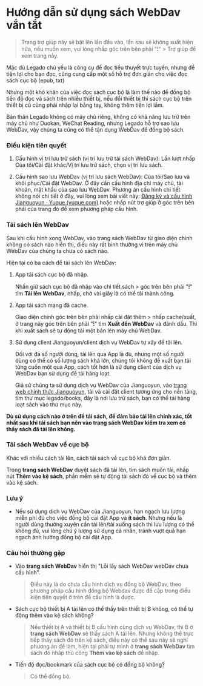 # Hướng dẫn sử dụng sách WebDav vắn tắt

> Trang trợ giúp này sẽ bật lên lần đầu vào, lần sau sẽ không xuất hiện nữa, nếu muốn xem, vui lòng nhấp góc trên bên phải "**⁝**" > Trợ giúp để xem trang này.

Mặc dù Legado chủ yếu là công cụ để đọc tiểu thuyết trực tuyến, nhưng để tiện lợi cho bạn đọc, cũng cung cấp một số hỗ trợ đơn giản cho việc đọc sách cục bộ (epub, txt)

Nhưng một khó khăn của việc đọc sách cục bộ là làm thế nào để đồng bộ tiến độ đọc và sách trên nhiều thiết bị, nếu đổi thiết bị thì sách cục bộ trên thiết bị cũ cũng phải nhập lại bằng tay, không thêm tiện lợi lắm.

Bản thân Legado không có máy chủ riêng, không có khả năng lưu trữ trên máy chủ như Duokan, WeChat Reading, nhưng Legado hỗ trợ sao lưu WebDav, vậy chúng ta cũng có thể tận dụng WebDav để đồng bộ sách.

### Điều kiện tiên quyết

1. Cấu hình vị trí lưu trữ sách (vị trí lưu trữ tải sách WebDav): Lần lượt nhấp Của tôi/Cài đặt khác/Vị trí lưu trữ sách, chọn vị trí lưu sách.

2. Cấu hình sao lưu WebDav (vị trí lưu sách WebDav): Của tôi/Sao lưu và khôi phục/Cài đặt WebDav. Ở đây cần cấu hình địa chỉ máy chủ, tài khoản, mật khẩu của sao lưu WebDav. Phương án cấu hình chi tiết không nói chi tiết ở đây, vui lòng xem bài viết này: [Đăng ký và cấu hình Jianguoyun · Yuque (yuque.com)](https://www.yuque.com/legado/wiki/fkx510) hoặc nhấp nút trợ giúp ở góc trên bên phải của trang đó để xem phương pháp cấu hình.

### Tải sách lên WebDav

Sau khi cấu hình xong WebDav, vào trang sách WebDav từ giao diện chính không có sách nào hiển thị, điều này rất bình thường vì trên máy chủ WebDav của chúng ta chưa có sách nào.

Hiện tại có ba cách để tải sách lên WebDav:

1. App tải sách cục bộ đã nhập.

   Nhấn giữ sách cục bộ đã nhập vào chi tiết sách > góc trên bên phải "**⁝**" tìm **Tải lên WebDav**, nhấp, chờ vài giây là có thể tải thành công.

2. App tải sách mạng đã cache.

   Giao diện chính góc trên bên phải nhấp cài đặt thêm > nhấp cache/xuất, ở trang này góc trên bên phải "**⁝**" tìm **Xuất đến WebDav** và đánh dấu. Thì khi xuất sách sẽ tự động tải một bản lên máy chủ WebDav.

3. Sử dụng client Jianguoyun/client dịch vụ WebDav tự xây để tải lên.

   Đối với đa số người dùng, tải lên qua App là đủ, nhưng một số người dùng có thể có số lượng sách khá lớn, chúng tôi không đề xuất bạn tải từng cuốn một qua App, cách tốt hơn là sử dụng client của dịch vụ WebDav bạn sử dụng để tải hàng loạt.

   Giả sử chúng ta sử dụng dịch vụ WebDav của Jianguoyun, vào [trang web chính thức Jianguoyun](https://www.jianguoyun.com/d/home#/), tải và cài đặt client tương ứng cho nền tảng, tìm thư mục legado/books, đây là nơi lưu trữ sách, bạn có thể tải hàng loạt sách vào thư mục này.

**Dù sử dụng cách nào ở trên để tải sách, để đảm bảo tải lên chính xác, tốt nhất sau khi tải sách bạn nên vào trang sách WebDav kiểm tra xem có thấy sách đã tải lên không.**

### Tải sách WebDav về cục bộ

Khác với nhiều cách tải lên, cách tải sách về cục bộ khá đơn giản.

Trong **trang sách WebDav** duyệt sách đã tải lên, tìm sách muốn tải, nhấp nút **Thêm vào kệ sách**, phần mềm sẽ tự động tải sách đó về cục bộ và thêm vào kệ sách.

### Lưu ý

- Nếu sử dụng dịch vụ WebDav của Jianguoyun, hạn ngạch lưu lượng miễn phí đủ cho việc đồng bộ cài đặt App và **ít sách**. Nhưng nếu là người dùng thường xuyên cần tải lên/tải xuống sách thì lưu lượng có thể không đủ, vui lòng chú ý lượng sử dụng cá nhân, tránh vượt quá hạn ngạch ảnh hưởng đồng bộ cài đặt App.

### Câu hỏi thường gặp

- Vào **trang sách WebDav** hiển thị "Lỗi lấy sách WebDav webDav chưa cấu hình".

  > Điều này là do chưa cấu hình dịch vụ đồng bộ WebDav, theo phương pháp cấu hình đồng bộ Webdav được đề cập trong điều kiện tiên quyết ở trên để cấu hình là được.

- Sách cục bộ thiết bị A tải lên có thể thấy trên thiết bị B không, có thể tự động thêm vào kệ sách không?

  > Nếu thiết bị A và thiết bị B cấu hình cùng dịch vụ WebDav, thì B ở **trang sách WebDav** sẽ thấy sách A tải lên. Nhưng không thể trực tiếp thấy sách đó trên kệ sách, điều này có thể sau này sẽ nghĩ phương án để làm, hiện tại phải tự mình ở **trang sách WebDav** tìm sách đó nhấp thủ công **Thêm vào kệ sách** để nhập.

- Tiến độ đọc/bookmark của sách cục bộ có đồng bộ không?

  > Có thể đồng bộ.
